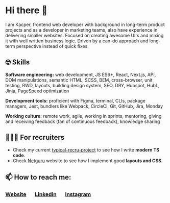 
# Hi there 👋 
I am Kacper, frontend web developer with background in long-term product projects and as a developer in marketing teams, also have experience in delivering smaller websites. Focused on creating awesome UI's and mixing it with well written business logic. Driven by a can-do approach and long-term perspective instead of quick fixes.

## 🤓 Skills
**Software engineering:** web development, JS ES6+, React, Next.js, API, DOM manipulations, semantic HTML, SCSS, BEM, cross-browser, unit testing, RWD, layouts, building design system, SEO, DRY, Hubspot, HubL, Jinja, PageSpeed optimization 

**Development tools:** proficient with Figma, terminal, CLIs, package managers, Jest, bundlers like Webpack, CircleCi, Git, GitHub, Jira, Monday

**Working culture:** remote work, agile, working in sprints, mentoring, giving and receiving feedback (fan of continuous feedback), knowledge sharing

## 🕵🏻‍♀️ For recruiters

 - Check my current [typical-recru-project](https://github.com/kacperwalter/typical-recru-project) to see how I write **modern TS code**. 
 - Check [Netguru](https://www.netguru.com/) website to see how I implement good **layouts and CSS**. 



## 📫 How to reach me:
###  [Website](http://kacperwalter.com/) &nbsp; &nbsp; &nbsp; [Linkedin](https://www.linkedin.com/in/kacper-walter/) &nbsp; &nbsp; &nbsp; [Instagram](https://www.instagram.com/wacperkalter/?hl=pl)


<!-- ## 🌱 I’m currently learning: -->

<!-- ###  --> 

<!-- <img align="left" src="https://members-csforall.imgix.net/members/logos/cs50-black.PNG" alt="react" height="30"/> -->

